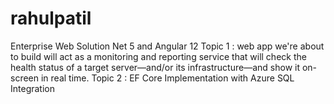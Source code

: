 # rahulpatil
Enterprise Web Solution Net 5 and Angular 12
Topic  1 : web app we're about to build will act as a monitoring and reporting service that will check the health status of a target server—and/or its infrastructure—and show it on-screen in real time.
Topic 2 : EF Core Implementation with Azure SQL Integration 
